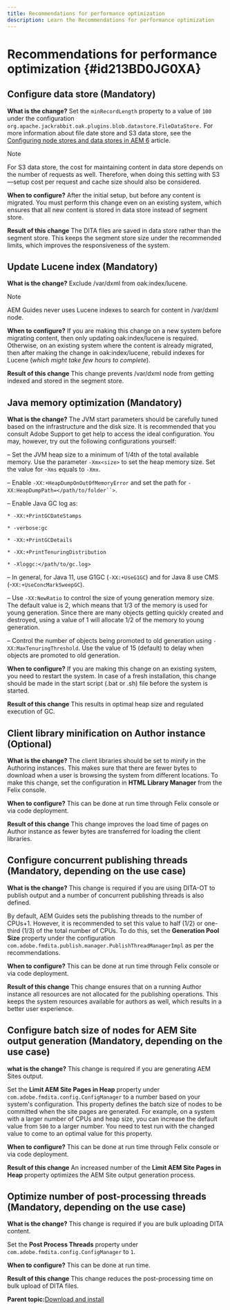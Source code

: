 ```yaml
---
title: Recommendations for performance optimization
description: Learn the Recommendations for performance optimization
---
```

# Recommendations for performance optimization {#id213BD0JG0XA}

## Configure data store \(Mandatory\) 

**What is the change?**
Set the `minRecordLength` property to a value of `100` under the configuration `org.apache.jackrabbit.oak.plugins.blob.datastore.FileDataStore.` For more information about file date store and S3 data store, see the [Configuring node stores and data stores in AEM 6](https://helpx.adobe.com/experience-manager/6-5/sites/deploying/using/data-store-config.html) article.

>[!NOTE]
>
> For S3 data store, the cost for maintaining content in data store depends on the number of requests as well. Therefore, when doing this setting with S3—setup cost per request and cache size should also be considered.

**When to configure?**
After the initial setup, but before any content is migrated. You must perform this change even on an existing system, which ensures that all new content is stored in data store instead of segment store.

**Result of this change**
The DITA files are saved in data store rather than the segment store. This keeps the segment store size under the recommended limits, which improves the responsiveness of the system.

## Update Lucene index \(Mandatory\) 

**What is the change?**
Exclude /var/dxml from oak:index/lucene.

>[!NOTE]
>
> AEM Guides never uses Lucene indexes to search for content in /var/dxml node.

**When to configure?**
If you are making this change on a new system before migrating content, then only updating oak:index/lucene is required. Otherwise, on an existing system where the content is already migrated, then after making the change in oak:index/lucene, rebuild indexes for Lucene \(*which might take few hours to complete*\).

**Result of this change**
This change prevents /var/dxml node from getting indexed and stored in the segment store.

## Java memory optimization \(Mandatory\) 

**What is the change?**
The JVM start parameters should be carefully tuned based on the infrastructure and the disk size. It is recommended that you consult Adobe Support to get help to access the ideal configuration. You may, however, try out the following configurations yourself:

– Set the JVM heap size to a minimum of 1/4th of the total available memory. Use the parameter `-Xmx<size>` to set the heap memory size. Set the value for -`Xms` equals to `-Xmx`.

– Enable `-XX:+HeapDumpOnOutOfMemoryError` and set the path for `-XX:HeapDumpPath=</path/to/folder``>`.

– Enable Java GC log as:

`* -XX:+PrintGCDateStamps`

`* -verbose:gc`

`* -XX:+PrintGCDetails`

`* -XX:+PrintTenuringDistribution`

`* -Xloggc:</path/to/gc.log>`

– In general, for Java 11, use G1GC \(`-XX:+UseG1GC`\) and for Java 8 use CMS \(-`XX:+UseConcMarkSweepGC`\).

– Use `-XX:NewRatio` to control the size of young generation memory size. The default value is 2, which means that 1/3 of the memory is used for young generation. Since there are many objects getting quickly created and destroyed, using a value of 1 will allocate 1/2 of the memory to young generation.

– Control the number of objects being promoted to old generation using `-XX:MaxTenuringThreshold`. Use the value of 15 \(default\) to delay when objects are promoted to old generation.

**When to configure?**
If you are making this change on an existing system, you need to restart the system. In case of a fresh installation, this change should be made in the start script \(.bat or .sh\) file before the system is started.

**Result of this change**
This results in optimal heap size and regulated execution of GC.

## Client library minification on Author instance \(Optional\) 

**What is the change?**
The client libraries should be set to minify in the Authoring instances. This makes sure that there are fewer bytes to download when a user is browsing the system from different locations. To make this change, set the configuration in **HTML Library Manager** from the Felix console.

**When to configure?**
This can be done at run time through Felix console or via code deployment.

**Result of this change**
This change improves the load time of pages on Author instance as fewer bytes are transferred for loading the client libraries.

## Configure concurrent publishing threads \(Mandatory, depending on the use case\) 

**What is the change?**
This change is required if you are using DITA-OT to publish output and a number of concurrent publishing threads is also defined.

By default, AEM Guides sets the publishing threads to the number of CPUs+1. However, it is recommended to set this value to half \(1/2\) or one-third \(1/3\) of the total number of CPUs. To do this, set the **Generation Pool Size** property under the configuration `com.adobe.fmdita.publish.manager.PublishThreadManagerImpl` as per the recommendations.

**When to configure?**
This can be done at run time through Felix console or via code deployment.

**Result of this change**
This change ensures that on a running Author instance all resources are not allocated for the publishing operations. This keeps the system resources available for authors as well, which results in a better user experience.

## Configure batch size of nodes for AEM Site output generation \(Mandatory, depending on the use case\) 

**what is the change?**
This change is required if you are generating AEM Sites output.

Set the **Limit AEM Site Pages in Heap** property under `com.adobe.fmdita.config.ConfigManager` to a number based on your system's configuration. This property defines the batch size of nodes to be committed when the site pages are generated. For example, on a system with a larger number of CPUs and heap size, you can increase the default value from `500` to a larger number. You need to test run with the changed value to come to an optimal value for this property.

**When to configure?**
This can be done at run time through Felix console or via code deployment.

**Result of this change**
An increased number of the **Limit AEM Site Pages in Heap** property optimizes the AEM Site output generation process.

## Optimize number of post-processing threads \(Mandatory, depending on the use case\) 

**What is the change?**
This change is required if you are bulk uploading DITA content.

Set the **Post Process Threads** property under `com.adobe.fmdita.config.ConfigManager` to `1`.

**When to configure?**
This can be done at run time.

**Result of this change**
This change reduces the post-processing time on bulk upload of DITA files.

**Parent topic:**[Download and install](download-install.md)
